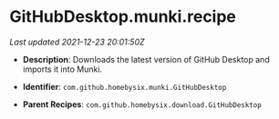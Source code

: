 # GitHubDesktop.munki.recipe

_Last updated 2021-12-23 20:01:50Z_

- **Description**: Downloads the latest version of GitHub Desktop and imports it into Munki.

- **Identifier**: `com.github.homebysix.munki.GitHubDesktop`

- **Parent Recipes**: `com.github.homebysix.download.GitHubDesktop`
